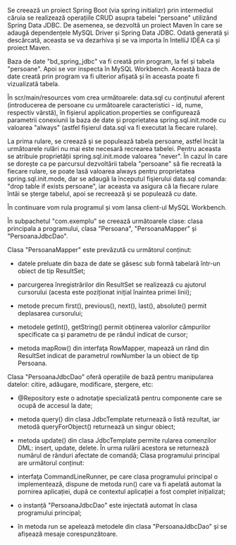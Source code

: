 Se creează un proiect Spring Boot (via spring initializr) prin intermediul căruia se realizează operațiile CRUD asupra tabelei "persoane" utilizând Spring Data JDBC. De asemenea, se dezvoltă un proiect Maven în care se adaugă dependențele MySQL Driver și Spring Data JDBC. Odată generată și descărcată, aceasta se va dezarhiva și se va importa în IntelliJ IDEA ca și proiect Maven. 

Baza de date "bd_spring_jdbc" va fi creată prin program, la fel și tabela "persoane". Apoi se vor inspecta în MySQL Workbench. Această baza de date creată prin program va fi ulterior afișată și în aceasta poate fi vizualizată tabela. 

În scr/main/resources vom crea următoarele: data.sql cu conținutul aferent (introducerea de persoane cu următoarele caracteristici - id, nume, respectiv vârstă), în fișierul application.properties se configurează parametrii conexiunii la baza de date și proprietatea spring.sql.init.mode cu valoarea "always" (astfel fișierul data.sql va fi executat la fiecare rulare).

La prima rulare, se creează şi se populează tabela persoane, astfel încât la următoarele rulări nu mai este necesară recrearea tabelei. Pentru aceasta se atribuie proprietății spring.sql.init.mode valoarea "never". În cazul în care se dorește ca pe parcursul dezvoltării tabela "persoane" să fie recreată la fiecare rulare, se poate lasă valoarea always pentru proprietatea spring.sql.init.mode, dar se adaugă la începutul fişierului data.sql comanda: "drop table if exists persoane", iar aceasta va asigura că la fiecare rulare întâi se șterge tabelul, apoi se recreează şi se populează cu date. 

În continuare vom rula programul și vom lansa client-ul MySQL Workbench. 

În subpachetul "com.exemplu" se creează următoarele clase: clasa principala a programului, clasa "Persoana", "PersoanaMapper" și "PersoanaJdbcDao". 

Clasa "PersoanaMapper" este prevăzută cu următorul conținut:

- datele preluate din baza de date se găsesc sub formă tabelară într-un obiect de tip ResultSet;

- parcurgerea înregistrărilor din ResultSet se realizează cu ajutorul cursorului (acesta este poziționat inițial înaintea primei linii);

- metode precum first(), previous(), next(), last(), absolute() permit deplasarea cursorului;

- metodele getInt(), getString() permit obținerea valorilor câmpurilor specificate ca şi parametru de pe rândul indicat de cursor;

- metoda mapRow() din interfaţa RowMapper, mapează un rând din ResultSet indicat de parametrul rowNumber la un obiect de tip Persoana.

Clasa "PersoanaJdbcDao" oferă operațiile de bază pentru manipularea datelor: citire, adăugare, modificare, ștergere, etc:

- @Repository este o adnotaţie specializată pentru componente care se ocupă de accesul la date;

-  metoda query() din clasa JdbcTemplate returnează o listă rezultat, iar metodă queryForObject() returnează un singur obiect;

- metoda update() din clasa JdbcTemplate permite rularea comenzilor DML: insert, update, delete. În urma rulării acestora se returnează numărul de rânduri afectate de comandă;
  Clasa programului principal are următorul conținut:

- interfaţa CommandLineRunner, pe care clasa programului principal o implementează, dispune de metoda run() care va fi apelată automat la pornirea aplicației, după ce contextul aplicației a fost complet inițializat;

- o instanță "PersoanaJdbcDao" este injectată automat în clasa programului principal;

- în metoda run se apelează metodele din clasa "PersoanaJdbcDao" și se afișează mesaje corespunzătoare.
